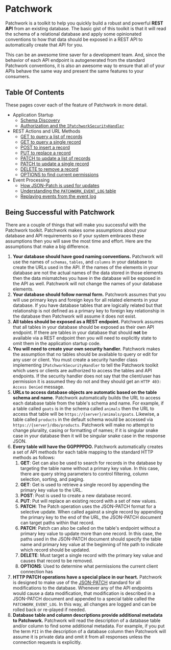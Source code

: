 # Patchwork

Patchwork is a toolkit to help you quickly build a robust and powerful **REST API** from an existing database. The basic gist of this toolkit is that it will read the schema of a relational database and apply some opinionated conventions to how that data should be exposed in a REST API to automatically create that API for you.

This can be an awesome time saver for a development team. And, since the behavior of each API endpoint is autogenerated from the standard Patchwork conventions, it is also an awesome way to ensure that all of your APIs behave the same way and present the same features to your consumers.

## Table Of Contents

These pages cover each of the feature of Patchwork in more detail.

- Application Startup
  - [Schema Discovery](Schema-Discovery.md)
  - [Authorization and the `IPatchworkSecurityHandler`](Authorization.md)
- REST Actions and URL Methods
  - [GET to query a list of records](Get-List.md)
  - [GET to query a single record](Get-Record.md)
  - [POST to insert a record](Post-Record.md)
  - [PUT to replace a record](Put-Record.md)
  - [PATCH to update a list of records](Patch-List.md)
  - [PATCH to update a single record](Patch-Record.md)
  - [DELETE to remove a record](Delete-Record.md)
  - [OPTIONS to find current permissions](Options-Request.md)
- Event Processing
  - [How JSON-Patch is used for updates](Json-Patch-Description.md)
  - [Understanding the `PATCHWORK_EVENT_LOG` table](Event-Log-Table.md)
  - [Replaying events from the event log](Replaying-Events.md)

## Being Successful with Patchwork

There are a couple of things that will make you successful with the Patchwork toolkit. Patchwork makes some assumptions about your database and API requirements so if your system embraces these assumptions then you will save the most time and effort. Here are the assumptions that make a big difference.

1. **Your database should have good naming conventions.** Patchwork will use the names of `schemas`, `tables`, and `columns` in your database to create the URLs used in the API. If the names of the elements in your database are not the actual names of the data stored in those elements then the data mismatches you have in the database will be exposed in the API as well. Patchwork will not change the names of your database elements.
2. **Your database should follow normal form.** Patchwork assumes that you will use primary keys and foreign keys for all related elements in your database. If you have database tables that are logically related but that relationship is not defined as a primary key to foreign key relationship in the database then Patchwork will assume it does not exist.
3. **All tables should be exposed as a REST endpoint.** Patchwork assumes that all tables in your database should be exposed as their own API endpoint. If there are tables in your database that should **not** be available via a REST endpoint then you will need to explicitly state to omit them in the application startup code.
4. **You will need to create your own security handler.** Patchwork makes the assumption that no tables should be available to query or edit for any user or client. You must create a security handler class implementing `IPatchworkSecurityHandler` to tell the Patchwork toolkit which users or clients are authorized to access the tables and API endpoints. If the security handler does not say that the client/user has permission it is assumed they do not and they should get an `HTTP 403: Access Denied` message.
5. **URLs to access database objects are automatic based on the table schema and name.** Patchwork automatically builds the URL to access each database table from the table's schema and name. For example, if a table called `goats` is in the schema called `animals` then the URL to access that table will be `https://{server}/animals/goats`. Likewise, a table called `products` in the default schema would be accessed via `https://{server}/dbo/products`. Patchwork will make no attempt to change plurality, casing or formatting of names; if it is singular snake case in your database then it will be singular snake case in the response JSON.
6. **Every table will have the GGPPPPDO.** Patchwork automatically creates a set of API methods for each table mapping to the standard HTTP methods as follows:
   1. **GET**: Get can also be used to search for records in the database by targeting the table name without a primary key value. In this case, there are query string parameters to control filtering, column selection, sorting, and paging.
   2. **GET**: Get is used to retrieve a single record by appending the primary key value to the URL.
   3. **POST**: Post is used to create a new database record.
   4. **PUT**: Put will replace an existing record with a set of new values.
   5. **PATCH**: The Patch operation uses the JSON-PATCH format for a selective update. When called against a single record by appending the primary key to the end of the URL, the JSON-PATCH document can target paths within that record.
   6. **PATCH**: Patch can also be called on the table's endpoint without a primary key value to update more than one record. In this case, the paths used in the JSON-PATCH document should specify the table name and primary key value at the beginning of hte path to indicate which record should be updated.
   7. **DELETE**: Must target a single record with the primary key value and causes that record to be removed.
   8. **OPTIONS**: Used to determine what permissions the current client connection has
7. **HTTP PATCH operations have a special place in our heart.** Patchwork is designed to make use of the [JSON-PATCH](https://jsonpatch.com/) standard for all modifications to the database. Whenever any of the API endpoints would cause a data modification, that modification is described in a JSON-PATCH document and appended to a special table called the `PATCHWORK_EVENT_LOG`. In this way, all changes are logged and can be rolled back or re-played if needed.
8. **Database table and column descriptions provide additional metadata to Patchwork.** Patchwork will read the description of a database table and/or column to find some additional metadata. For example, if you put the term `PII` in the description of a database column then Patchwork will assume it is private data and omit it from all responses unless the connection requests is explicitly.
